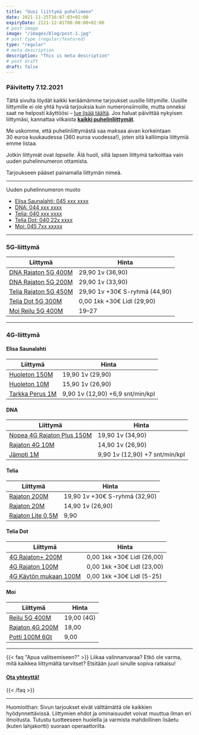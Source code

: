 ```yaml
---
title: "Uusi liittymä puhelimeen"
date: 2021-11-25T16:07:03+02:00
expiryDate: 2121-12-01T00:00:00+02:00
# post image
image: "/images/blog/post-1.jpg"
# post type (regular/featured)
type: "regular"
# meta description
description: "This is meta description"
# post draft
draft: false
---
```


### Päivitetty 7.12.2021

Tältä sivulta löydät kaikki keräämämme tarjoukset uusille liittymille. Uusille liittymille ei ole yhtä hyviä tarjouksia kuin numeronsiirroille, mutta onneksi saat ne helposti käyttöösi – [lue lisää täältä](#). Jos haluat päivittää nykyisen liittymäsi, kannattaa vilkaista **[kaikki puhelinliittymät](../puhelin)**.

Me uskomme, että puhelinliittymästä saa maksaa aivan korkeintaan 30&nbsp;euroa kuukaudessa (360&nbsp;euroa vuodessa!), joten sitä kalliimpia liittymiä emme listaa.

Jotkin liittymät ovat _lapselle_. Älä huoli, sillä lapsen liittymä tarkoittaa vain uuden puhelinnumeron ottamista.

Tarjoukseen pääset painamalla liittymän nimeä.

<hr>

Uuden puhelinnumeron muoto
* [Elisa Saunalahti: 045&nbsp;xxx&nbsp;xxxx](#4g-elisa)
* [DNA: 044&nbsp;xxx&nbsp;xxxx](#4g-dna)
* [Telia: 040&nbsp;xxx&nbsp;xxxx](#4g-telia)
* [Telia Dot: 040&nbsp;22x&nbsp;xxxx](#4g-dot)
* [Moi: 045&nbsp;7xx&nbsp;xxxxx](#4g-moi)

<hr>

<a name="5g"></a>
### 5G-liittymä

Liittymä                 |Hinta
-------------------------|--------------------------------
[DNA Rajaton 5G 400M]    |29,90 1v (36,90)
[DNA Rajaton 5G 200M]    |29,90 1v (33,90)
[Telia Rajaton 5G 450M]  |29,90 1v +30€ S-ryhmä (44,90)
[Telia Dot 5G 300M][lidl]|0,00 1kk +30€ Lidl (29,90)
[Moi Reilu 5G 400M]      |19–27

[DNA Rajaton 5G 400M]: https://kauppa4.dna.fi/Puhelinliittym%C3%A4t/Kiinte%C3%A4-hinta,-rajaton-k%C3%A4ytt%C3%B6/DNA-Rajaton-5G-400M/p/MCAMP-G4-QVS000014
[DNA Rajaton 5G 200M]: https://kauppa4.dna.fi/Puhelinliittymät/Kiinteä-hinta,-rajaton-käyttö/DNA-Rajaton-5G-200M/p/QVS000017
[Telia Rajaton 5G 450M]: https://kauppa.telia.fi/yksityisille/tuotteet/liittyma.aspx?Subscription=Voice&Plan=Rajaton5G450M&kampanja=R5G450M21103LK
[lidl]: https://www.telia.fi/dot/lidlplus
[Moi Reilu 5G 400M]: https://www.moi.fi/5g

<hr>

<a name="4g"></a>
### 4G-liittymä

<a name="4g-elisa"></a>
#### Elisa Saunalahti

Liittymä                 |Hinta
-------------------------|-------------------------------
[Huoleton 150M][elapsi]  |19,90 1v (29,90)
[Huoleton 10M][elapsi]   |15,90 1v (26,90)
[Tarkka Perus 1M][elapsi]|9,90 1v (12,90) +6,9&nbsp;snt/min/kpl

[elapsi]: https://elisa.fi/kauppa/liittyma-lapselle

<a name="4g-dna"></a>
#### DNA

Liittymä                            |Hinta
------------------------------------|------------------------------
[Nopea 4G Rajaton Plus 150M][dlapsi]|19,90 1v (34,90)
[Rajaton 4G 10M][dlapsi]            |14,90 1v (26,90)
[Jämpti 1M][dlapsi]                 |9,90 1v (12,90) +7&nbsp;snt/min/kpl

[dlapsi]: https://www.dna.fi/kouluun/liittymat

<a name="4g-telia"></a>
#### Telia

Liittymä           |Hinta
-------------------|-----------------------------
[Rajaton 200M]     |19,90 1v +30€ S-ryhmä (32,90)
[Rajaton 20M]      |14,90 1v (26,90)
[Rajaton Lite 0,5M]|9,90

[Rajaton 200M]: https://kauppa.telia.fi/yksityisille/tuotteet/liittyma.aspx?Subscription=Voice&Plan=Rajaton200M&kampanja=R200M21103LK
[Rajaton 20M]: https://kauppa.telia.fi/yksityisille/tuotteet/liittyma.aspx?Subscription=Voice&Plan=Rajaton20M&kampanja=R20M21146
[Rajaton Lite 0,5M]: https://kauppa.telia.fi/yksityisille/tuotteet/liittyma.aspx?Subscription=Voice&Plan=RajatonLite05M

[tnum]: https://www.telia.fi/kampanjat/liittymat/huippudiili

<a name="4g-dot"></a>
#### Telia Dot

Liittymä                     |Hinta
-----------------------------|--------------------------------
[4G Rajaton+ 200M][lidl]     |0,00 1kk +30€ Lidl (26,00)
[4G Rajaton 100M][lidl]      |0,00 1kk +30€ Lidl (23,00)
[4G Käytön mukaan 100M][lidl]|0,00 1kk +30€ Lidl (5-25)

<a name="4g-moi"></a>
#### Moi

Liittymä              |Hinta
----------------------|----------
[Reilu 5G 400M][m5g]  |19,00 (4G)
[Rajaton 4G 200M][m4g]|18,00
[Potti 100M 6Gt][mp]  |9,00

[m5g]: https://www.moi.fi/5g
[m4g]: https://www.moi.fi/tilaa
[mp]: https://www.moi.fi/moipotti

<hr>

{{< faq "Apua valitsemiseen?" >}}
Liikaa valinnanvaraa? Etkö ole varma, mitä kaikkea liittymältä tarvitset? Etsitään juuri sinulle sopiva ratkaisu!

#### [Ota yhteyttä!](../../ota-yhteytta)
{{< /faq >}}

<hr>

Huomioithan: Sivun tarjoukset eivät välttämättä ole kaikkien hyödynnettävissä. Liittymien ehdot ja ominaisuudet voivat muuttua ilman eri ilmoitusta. Tutustu tuotteeseen huolella ja varmista mahdollinen lisäetu (kuten lahjakortti) suoraan operaattorilta.
